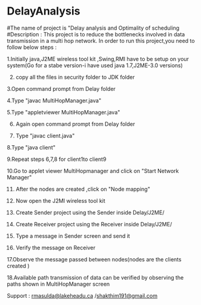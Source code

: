 # DelayAnalysis
#The name of project is "Delay analysis and Optimality of scheduling
#Description : This project is to reduce the bottlenecks involved in data transmission in a multi hop network.
In order to run this project,you need to follow below steps :

1.Initially java,J2ME wireless tool kit ,Swing,RMI have to be setup on your system(Go for a stabe version-i have used java 1.7,J2ME-3.0 versions)

2. copy all the files in security folder to JDK folder

3.Open command prompt from Delay folder

4.Type "javac MultiHopManager.java"

5.Type "appletviewer MultiHopManager.java"

6. Again open command prompt from Delay folder

7. Type "javac client.java"

8.Type "java client"

9.Repeat steps 6,7,8 for client1to client9

10.Go to applet viewer MultiHopmanager and click on "Start Network Manager"

11. After the nodes are created ,click on "Node mapping"

12. Now open the J2MI wireless tool kit 

13. Create Sender project using the Sender inside Delay/J2ME/

14. Create Receiver project using the Receiver inside Delay/J2ME/

15. Type a message in Sender screen and send it 

16. Verify the message on Receiver

17.Observe the message passed between nodes(nodes are the clients created )

18.Available path transmission of data can be verified by observing the paths shown in MultiHopManager screen

Support : rmasulda@lakeheadu.ca /shakthim191@gmail.com

